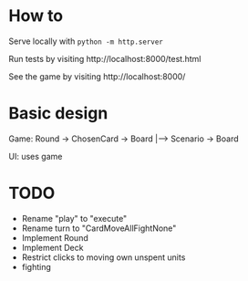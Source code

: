 
# How to

Serve locally with `python -m http.server`

Run tests by visiting http://localhost:8000/test.html

See the game by visiting http://localhost:8000/


# Basic design



Game:
   Round -> ChosenCard -> Board
       |--> Scenario   -> Board

UI: uses game

# TODO

 - Rename "play" to "execute"
 - Rename turn to "CardMoveAllFightNone"
 - Implement Round 
 - Implement Deck
 - Restrict clicks to moving own unspent units 
 - fighting
 